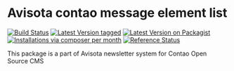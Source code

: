 Avisota contao message element list
======================

[![Build Status](https://travis-ci.org/avisota/contao-message-element-list.png)](https://travis-ci.org/avisota/contao-message-element-list)
[![Latest Version tagged](http://img.shields.io/github/tag/avisota/contao-message-element-list.svg)](https://github.com/avisota/contao-message-element-list/tags)
[![Latest Version on Packagist](http://img.shields.io/packagist/v/avisota/contao-message-element-list.svg)](https://packagist.org/packages/avisota/contao-message-element-list)
[![Installations via composer per month](http://img.shields.io/packagist/dm/avisota/contao-message-element-list.svg)](https://packagist.org/packages/avisota/contao-message-element-list)
[![Reference Status](https://www.versioneye.com/php/avisota:contao-message-element-list/rbadge.svg?style=flat)](https://www.versioneye.com/php/avisota:contao-message-element-list)

This package is a part of Avisota newsletter system for Contao Open Source CMS

